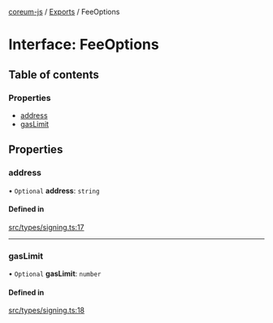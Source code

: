 [coreum-js](../README.md) / [Exports](../modules.md) / FeeOptions

# Interface: FeeOptions

## Table of contents

### Properties

- [address](FeeOptions.md#address)
- [gasLimit](FeeOptions.md#gaslimit)

## Properties

### address

• `Optional` **address**: `string`

#### Defined in

[src/types/signing.ts:17](https://github.com/CooperFoundation/coreum-js/blob/e00873a/src/types/signing.ts#L17)

___

### gasLimit

• `Optional` **gasLimit**: `number`

#### Defined in

[src/types/signing.ts:18](https://github.com/CooperFoundation/coreum-js/blob/e00873a/src/types/signing.ts#L18)
